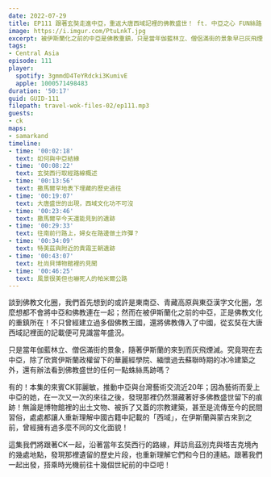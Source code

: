 ```yaml
---
date: 2022-07-29
title: EP111 跟著玄奘走進中亞，重返大唐西域記裡的佛教盛世！ ft. 中亞之心 FUN絲路 CK郭麗敏
image: https://i.imgur.com/PtuLnkT.jpg
excerpt: 被伊斯蘭化之前的中亞是佛教重鎮，只是當年伽藍林立、僧侶滿街的景象早已灰飛煙滅。本集的來賓CK郭麗敏，在多次拜訪中亞的過程中，發現那裡仍然潛藏著好多佛教盛世留下的痕跡！這集我們將跟著CK一起，沿著當年玄奘西行的路線，重返十幾個世紀前的中亞佛教盛世吧！
tags:
- Central Asia
episode: 111
player:
  spotify: 3gmmdD4TeYRdcki3KumivE
  apple: 1000571498483
duration: '50:17'
guid: GUID-111
filepath: travel-wok-files-02/ep111.mp3
guests:
- ck
maps:
- samarkand
timeline:
- time: '00:02:18'
  text: 如何與中亞結緣
- time: '00:08:22'
  text: 玄奘西行取經路線概述
- time: '00:13:56'
  text: 撒馬爾罕地表下埋藏的歷史過往
- time: '00:19:07'
  text: 大唐盛世的出現，西域文化功不可沒
- time: '00:23:46'
  text: 撒馬爾罕今天還能見到的遺跡
- time: '00:29:33'
  text: 往南前行路上，婦女在路邊做土炸彈？
- time: '00:34:09'
  text: 特美茲與附近的貴霜王朝遺跡
- time: '00:43:07'
  text: 杜尚貝博物館裡的見聞
- time: '00:46:25'
  text: 風景很美但也嚇死人的帕米爾公路
---
```

談到佛教文化圈，我們首先想到的或許是東南亞、青藏高原與東亞漢字文化圈，怎麼想都不會將中亞和佛教連在一起；然而在被伊斯蘭化之前的中亞，正是佛教文化的重鎮所在！不只曾經建立過多個佛教王國，還將佛教傳入了中國，從玄奘在大唐西域記裡面的記載便可見識當年盛況。

只是當年伽藍林立、僧侶滿街的景象，隨著伊斯蘭的來到而灰飛煙滅。究竟現在去中亞，除了欣賞伊斯蘭政權留下的華麗經學院、緬懷過去蘇聯時期的冰冷建築之外，還有辦法看到佛教盛世的任何一點蛛絲馬跡嗎？

有的！本集的來賓CK郭麗敏，推動中亞與台灣藝術交流近20年；因為藝術而愛上中亞的她，在一次又一次的來往之後，發現那裡仍然潛藏著好多佛教盛世留下的痕跡！無論是博物館裡的出土文物、被拆了又蓋的宗教建築，甚至是流傳至今的民間習俗，處處都讓人重新理解中國古籍中記載的「西域」，在伊斯蘭與蒙古來到之前，曾經擁有過多麼不同的文化面貌！

這集我們將跟著CK一起，沿著當年玄奘西行的路線，拜訪烏茲別克與塔吉克境內的幾處地點，發現那裡遺留的歷史片段，也重新理解它們和今日的連結。跟著我們一起出發，搭乘時光機前往十幾個世紀前的中亞吧！
